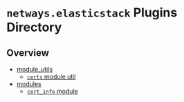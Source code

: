 # `netways.elasticstack` Plugins Directory

## Overview
- [module_utils](https://github.com/NETWAYS/ansible-collection-elasticstack/tree/main/plugins/module_utils)
  - [`certs` module util](https://github.com/NETWAYS/ansible-collection-elasticstack/tree/main/plugins/module_utils)
- [modules](https://github.com/NETWAYS/ansible-collection-elasticstack/tree/main/plugins/modules)
  - [`cert_info` module](https://github.com/NETWAYS/ansible-collection-elasticstack/tree/main/plugins/modules)
  